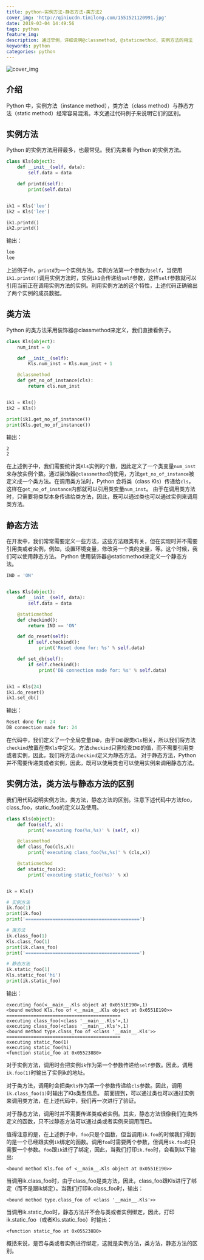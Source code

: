 ```yaml
---
title: python-实例方法-静态方法-类方法2
cover_img: 'http://qiniucdn.timilong.com/1551521120991.jpg'
date: 2019-03-04 14:49:56
tags: python
feature_img:
description: 通过举例，详细说明@classmethod, @staticmethod, 实例方法的用法
keywords: python
categories: python
---
```


![cover_img](http://qiniucdn.timilong.com/1551521120991.jpg)

## 介绍
Python 中，实例方法（instance method），类方法（class method）与静态方法（static method）经常容易混淆。本文通过代码例子来说明它们的区别。

## 实例方法
Python 的实例方法用得最多，也最常见。我们先来看 Python 的实例方法。
```python
class Kls(object):
    def __init__(self, data):
        self.data = data

    def printd(self):
        print(self.data)


ik1 = Kls('leo')
ik2 = Kls('lee')

ik1.printd()
ik2.printd()
```
输出：
```python
leo
lee
```

上述例子中，`printd`为一个实例方法。实例方法第一个参数为`self`，当使用`ik1.printd()`调用实例方法时，实例`ik1`会传递给`self`参数，这样`self`参数就可以引用当前正在调用实例方法的实例。利用实例方法的这个特性，上述代码正确输出了两个实例的成员数据。

## 类方法
Python 的类方法采用装饰器@classmethod来定义，我们直接看例子。

```python
class Kls(object):
    num_inst = 0

    def __init__(self):
        Kls.num_inst = Kls.num_inst + 1

    @classmethod
    def get_no_of_instance(cls):
        return cls.num_inst


ik1 = Kls()
ik2 = Kls()

print(ik1.get_no_of_instance())
print(Kls.get_no_of_instance())
```

输出：
```
2
2
```

在上述例子中，我们需要统计类`Kls`实例的个数，因此定义了一个类变量`num_inst`来存放实例个数。通过装饰器`@classmethod`的使用，方法`get_no_of_instance`被定义成一个类方法。在调用类方法时，Python
会将类（class Kls）传递给`cls`，这样在`get_no_of_instance`内部就可以引用类变量`num_inst`。
由于在调用类方法时，只需要将类型本身传递给类方法，因此，既可以通过类也可以通过实例来调用类方法。

## 静态方法
在开发中，我们常常需要定义一些方法，这些方法跟类有关，但在实现时并不需要引用类或者实例，例如，设置环境变量，修改另一个类的变量，等。这个时候，我们可以使用静态方法。
Python 使用装饰器@staticmethod来定义一个静态方法。

```python
IND = 'ON'


class Kls(object):
    def __init__(self, data):
        self.data = data

    @staticmethod
    def checkind():
        return IND == 'ON'

    def do_reset(self):
        if self.checkind():
            print('Reset done for: %s' % self.data)

    def set_db(self):
        if self.checkind():
            print('DB connection made for: %s' % self.data)


ik1 = Kls(24)
ik1.do_reset()
ik1.set_db()
```

输出：
```python
Reset done for: 24
DB connection made for: 24
```

在代码中，我们定义了一个全局变量`IND`，由于`IND`跟类`Kls`相关，所以我们将方法`checkind`放置在类`Kls`中定义。方法`checkind`只需检查`IND`的值，而不需要引用类或者实例，因此，我们将方法`checkind`定义为静态方法。
对于静态方法，Python 并不需要传递类或者实例，因此，既可以使用类也可以使用实例来调用静态方法。

## 实例方法，类方法与静态方法的区别
我们用代码说明实例方法，类方法，静态方法的区别。注意下述代码中方法foo，class_foo，static_foo的定义以及使用。

```python
class Kls(object):
    def foo(self, x):
        print('executing foo(%s,%s)' % (self, x))

    @classmethod
    def class_foo(cls,x):
        print('executing class_foo(%s,%s)' % (cls,x))

    @staticmethod
    def static_foo(x):
        print('executing static_foo(%s)' % x)


ik = Kls()

# 实例方法
ik.foo(1)
print(ik.foo)
print('==========================================')

# 类方法
ik.class_foo(1)
Kls.class_foo(1)
print(ik.class_foo)
print('==========================================')

# 静态方法
ik.static_foo(1)
Kls.static_foo('hi')
print(ik.static_foo)
```

输出：
```
executing foo(<__main__.Kls object at 0x0551E190>,1)
<bound method Kls.foo of <__main__.Kls object at 0x0551E190>>
==========================================
executing class_foo(<class '__main__.Kls'>,1)
executing class_foo(<class '__main__.Kls'>,1)
<bound method type.class_foo of <class '__main__.Kls'>>
==========================================
executing static_foo(1)
executing static_foo(hi)
<function static_foo at 0x055238B0>
```

对于实例方法，调用时会把实例`ik`作为第一个参数传递给`self`参数。因此，调用`ik.foo(1)`时输出了实例ik的地址。

对于类方法，调用时会把类`Kls`作为第一个参数传递给`cls`参数。因此，调用`ik.class_foo(1)`时输出了Kls类型信息。
前面提到，可以通过类也可以通过实例来调用类方法，在上述代码中，我们再一次进行了验证。

对于静态方法，调用时并不需要传递类或者实例。其实，静态方法很像我们在类外定义的函数，只不过静态方法可以通过类或者实例来调用而已。

值得注意的是，在上述例子中，`foo`只是个函数，但当调用`ik.foo`的时候我们得到的是一个已经跟实例`ik`绑定的函数。调用`foo`时需要两个参数，但调用`ik.foo`时只需要一个参数。`foo`跟`ik`进行了绑定，因此，当我们打印`ik.foo`时，会看到以下输出:
```
<bound method Kls.foo of <__main__.Kls object at 0x0551E190>>
```
当调用ik.class_foo时，由于class_foo是类方法，因此，class_foo跟Kls进行了绑定（而不是跟ik绑定）。当我们打印ik.class_foo时，输出：
```
<bound method type.class_foo of <class '__main__.Kls'>>
```

当调用ik.static_foo时，静态方法并不会与类或者实例绑定，因此，打印ik.static_foo（或者Kls.static_foo）时输出：
```
<function static_foo at 0x055238B0>
```

概括来说，是否与类或者实例进行绑定，这就是实例方法，类方法，静态方法的区别。
